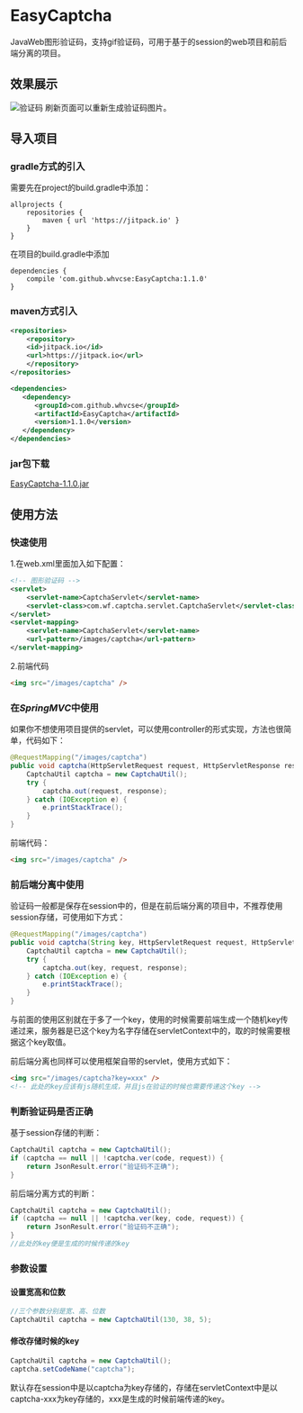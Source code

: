 # EasyCaptcha
JavaWeb图形验证码，支持gif验证码，可用于基于的session的web项目和前后端分离的项目。

## 效果展示
![验证码](http://115.159.40.243:8080/EasyWeb/image/captcha?codeKey=a)
刷新页面可以重新生成验证码图片。 
 
## 导入项目
### gradle方式的引入
需要先在project的build.gradle中添加：
```
allprojects {
    repositories {
        maven { url 'https://jitpack.io' }
    }
}
```
在项目的build.gradle中添加
```
dependencies {
    compile 'com.github.whvcse:EasyCaptcha:1.1.0'
}
```

### maven方式引入
```xml
<repositories>
    <repository>
    <id>jitpack.io</id>
    <url>https://jitpack.io</url>
    </repository>
</repositories>

<dependencies>
   <dependency>
      <groupId>com.github.whvcse</groupId>
      <artifactId>EasyCaptcha</artifactId>
      <version>1.1.0</version>
   </dependency>
</dependencies>
```

### jar包下载
[EasyCaptcha-1.1.0.jar](https://github.com/whvcse/EasyCaptcha/releases)

## 使用方法
### 快速使用
1.在web.xml里面加入如下配置：
```xml
<!-- 图形验证码 -->
<servlet>
    <servlet-name>CaptchaServlet</servlet-name>
    <servlet-class>com.wf.captcha.servlet.CaptchaServlet</servlet-class>
</servlet>
<servlet-mapping>
    <servlet-name>CaptchaServlet</servlet-name>
    <url-pattern>/images/captcha</url-pattern>
</servlet-mapping>
```
2.前端代码
```html
<img src="/images/captcha" />
```

### 在*SpringMVC*中使用
如果你不想使用项目提供的servlet，可以使用controller的形式实现，方法也很简单，代码如下：
```java
@RequestMapping("/images/captcha")
public void captcha(HttpServletRequest request, HttpServletResponse response) {
    CaptchaUtil captcha = new CaptchaUtil();
    try {
        captcha.out(request, response);
    } catch (IOException e) {
        e.printStackTrace();
    }
}
```
前端代码：
```html
<img src="/images/captcha" />
```

### 前后端分离中使用
验证码一般都是保存在session中的，但是在前后端分离的项目中，不推荐使用session存储，可使用如下方式：
```java
@RequestMapping("/images/captcha")
public void captcha(String key, HttpServletRequest request, HttpServletResponse response) {
    CaptchaUtil captcha = new CaptchaUtil();
    try {
        captcha.out(key, request, response);
    } catch (IOException e) {
        e.printStackTrace();
    }
}
```
与前面的使用区别就在于多了一个key，使用的时候需要前端生成一个随机key传递过来，服务器是已这个key为名字存储在servletContext中的，取的时候需要根据这个key取值。

前后端分离也同样可以使用框架自带的servlet，使用方式如下：
```html
<img src="/images/captcha?key=xxx" />
<!-- 此处的key应该有js随机生成，并且js在验证的时候也需要传递这个key -->

```

### 判断验证码是否正确
基于session存储的判断：
```java
CaptchaUtil captcha = new CaptchaUtil();
if (captcha == null || !captcha.ver(code, request)) {
    return JsonResult.error("验证码不正确");
}
```
前后端分离方式的判断：
```java
CaptchaUtil captcha = new CaptchaUtil();
if (captcha == null || !captcha.ver(key, code, request)) {
    return JsonResult.error("验证码不正确");
}
//此处的key便是生成的时候传递的key
```


### 参数设置
#### 设置宽高和位数
```java
//三个参数分别是宽、高、位数
CaptchaUtil captcha = new CaptchaUtil(130, 38, 5);
```
#### 修改存储时候的key
```java
CaptchaUtil captcha = new CaptchaUtil();
captcha.setCodeName("captcha");
```
默认存在session中是以captcha为key存储的，存储在servletContext中是以captcha-xxx为key存储的，xxx是生成的时候前端传递的key。
